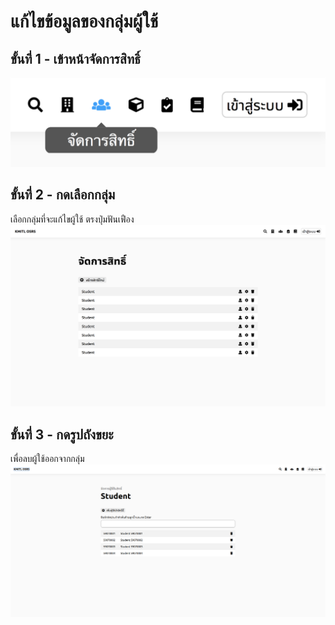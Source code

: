 # แก้ไขข้อมูลของกลุ่มผู้ใช้

## ขั้นที่ 1 - เข้าหน้าจัดการสิทธิ์
![](../img/navigation-bar/permission-button.png)

## ขั้นที่ 2 - กดเลือกกลุ่ม
เลือกกลุ่มที่จะแก้ไขผู้ใช้ ตรงปุ่มฟันเฟือง
![](../img/manage-role-permission/overall.png)

## ขั้นที่ 3 - กดรูปถังขยะ
เพื่อลบผู้ใช้ออกจากกลุ่ม
![](../img/manage-role-permission/user-group.png)
